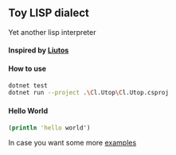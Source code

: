 ## Toy LISP dialect

Yet another lisp interpreter

#### Inspired by [Liutos](https://github.com/Liutos/Camel-Lisp)


#### How to use

```sh
dotnet test
dotnet run --project .\Cl.Utop\Cl.Utop.csproj
```

#### Hello World

```clojure
(println 'hello world')
```

In case you want some more [examples](./examples.md)
